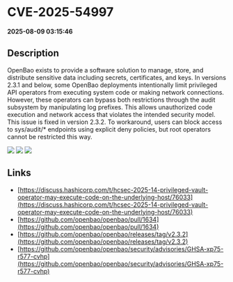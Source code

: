 # CVE-2025-54997

**2025-08-09 03:15:46**

## Description
OpenBao exists to provide a software solution to manage, store, and distribute sensitive data including secrets, certificates, and keys. In versions 2.3.1 and below, some OpenBao deployments intentionally limit privileged API operators from executing system code or making network connections. However, these operators can bypass both restrictions through the audit subsystem by manipulating log prefixes. This allows unauthorized code execution and network access that violates the intended security model. This issue is fixed in version 2.3.2. To workaround, users can block access to sys/audit/* endpoints using explicit deny policies, but root operators cannot be restricted this way.

![](https://img.shields.io/static/v1?label=Score&message=9.1&color=red)
![](https://img.shields.io/static/v1?label=Severity&message=CRITICAL&color=red)
![](https://img.shields.io/static/v1?label=CWE&message=RCE&color=green)

## Links
- [https://discuss.hashicorp.com/t/hcsec-2025-14-privileged-vault-operator-may-execute-code-on-the-underlying-host/76033](https://discuss.hashicorp.com/t/hcsec-2025-14-privileged-vault-operator-may-execute-code-on-the-underlying-host/76033)
- [https://github.com/openbao/openbao/pull/1634](https://github.com/openbao/openbao/pull/1634)
- [https://github.com/openbao/openbao/releases/tag/v2.3.2](https://github.com/openbao/openbao/releases/tag/v2.3.2)
- [https://github.com/openbao/openbao/security/advisories/GHSA-xp75-r577-cvhp](https://github.com/openbao/openbao/security/advisories/GHSA-xp75-r577-cvhp)
